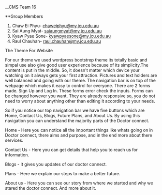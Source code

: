 __CMS Team 16

**Group Members

1. Chaw Ei Phyu- chaweiphyu@my.jcu.edu.au
2. Sai Aung Myat- saiaungmyat@my.jcu.edu.au
3. Kyaw Pyae Sone- kyawpyaesone@my.jcu.edu.au
4. Raul Chauhan- raul.chauhan@my.jcu.edu.au

The Theme For Website 

For our theme we used wordpress bootstrep theme its totally basic and simpal use  also give good user experience because of its simplicity.The content is put in the middle. So, it doesn't matter which device your watching on it always gets your first attraction. Pictures and text holders are well balanced and going with our theme. The navigation bar is on top of the webpage which makes it easy to control for everyone. There are 2 forms made. Sign Up and Log In. These forms error check the inputs. Forms can be changed however you want. They are already responsive so, you do not need to worry about anything other than editing it according to your needs.

So if you notice our top navigation bar we have five buttons which are Home, Contact Us, Blogs, Future Plans, and About Us. By using this navigation you can understand the majority parts of the Doctor connect.

Home - Here you can notice all the important things like whats going on in Doctor connect, there aims and purpose, and in the end more about there services.

Contact Us -  Here you can get details that help you to reach us for information.

Blogs - It gives you updates of our doctor connect.

Plans - Here we explain our steps to make a better future.

About us - Here you can see our story from where we started and why we stared the doctor connect. And more about it.
